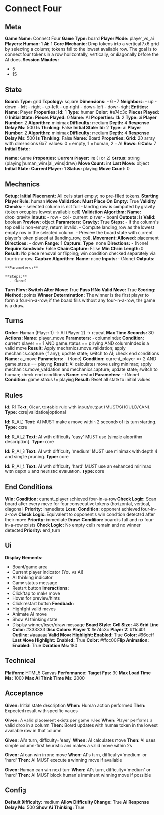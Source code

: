 # Connect Four

## Meta

**Game Name:** Connect Four
**Game Type:** board
**Player Mode:** player_vs_ai
**Players:**
  **Human:** 1
  **Ai:** 1
**Core Mechanic:** Drop tokens into a vertical 7x6 grid by selecting a column; tokens fall to the lowest available row. The goal is to connect four tokens in a row horizontally, vertically, or diagonally before the AI does.
**Session Minutes:**
  - 5
  - 15

## State

**Board:**
  **Type:** grid
  **Topology:** square
  **Dimensions:**
    - 6
    - 7
  **Neighbors:**
    - up
    - down
    - left
    - right
    - up-left
    - up-right
    - down-left
    - down-right
**Entities:**
  **Name:** Player
  **Properties:**
    **Id:** 1
    **Type:** human
    **Color:** #e74c3c
    **Pieces Played:** 0
  **Initial State:**
    **Pieces Played:** 0
  **Name:** AI
  **Properties:**
    **Id:** 2
    **Type:** ai
    **Player Number:** 2
    **Algorithm:** minimax
    **Difficulty:** medium
    **Depth:** 4
    **Response Delay Ms:** 500
    **Is Thinking:** False
  **Initial State:**
    **Id:** 2
    **Type:** ai
    **Player Number:** 2
    **Algorithm:** minimax
    **Difficulty:** medium
    **Depth:** 4
    **Response Delay Ms:** 500
    **Is Thinking:** False
  **Name:** Board
  **Properties:**
    **Grid:** 2D array with dimensions 6x7; values: 0 = empty, 1 = human, 2 = AI
    **Rows:** 6
    **Cols:** 7
  **Initial State:**

  **Name:** Game
  **Properties:**
    **Current Player:** int (1 or 2)
    **Status:** string (playing|human_wins|ai_wins|draw)
    **Move Count:** int
    **Last Move:** object
  **Initial State:**
    **Current Player:** 1
    **Status:** playing
    **Move Count:** 0

## Mechanics

**Setup:**
  **Initial Placement:** All cells start empty; no pre-filled tokens.
  **Starting Player Rule:** human
**Move Validation:**
  **Must Place On Empty:** True
  **Validity Checks:**
    - selected column is not full
    - landing row is computed by gravity (token occupies lowest available cell)
  **Validation Algorithm:**
    **Name:** drop_gravity
    **Inputs:**
      - row
      - col
      - current_player
      - board
    **Outputs:**
      **Is Valid:** boolean
      **Preview:** object
    **Parameters:**
      **Gravity:** True
    **Steps:**
      - If the column's top cell is non-empty, return invalid.
      - Compute landing_row as the lowest empty row in the selected column.
      - Preview the board state with current player's token placed at (landing_row, col).
**Movement:**
  **Allowed:** placement
  **Directions:**
    - down
  **Range:** 1
**Capture:**
  **Type:** none
  **Directions:**
    - (None)
  **Require Sandwich:** False
  **Chain Capture:** False
  **Min Chain Length:** 0
  **Result:** No piece removal or flipping; win condition checked separately via four-in-a-row.
  **Capture Algorithm:**
    **Name:** none
    **Inputs:**
      - (None)
    **Outputs:**

    **Parameters:**

    **Steps:**
      - (None)
**Turn Flow:**
  **Switch After Move:** True
  **Pass If No Valid Move:** True
**Scoring:**
  **Method:** points
  **Winner Determination:** The winner is the first player to form a four-in-a-row; if the board fills without any four-in-a-row, the game is a draw.

## Turns

**Order:** Human (Player 1) → AI (Player 2) → repeat
**Max Time Seconds:** 30
**Actions:**
  **Name:** player_move
  **Parameters:**
    - columnIndex
  **Condition:** current_player == 1 AND game.status == playing AND columnIndex is a valid move
  **Result:** Apply mechanics.move_validation; apply mechanics.capture (if any); update state; switch to AI; check end conditions
  **Name:** ai_move
  **Parameters:**
    - (None)
  **Condition:** current_player == 2 AND game.status == playing
  **Result:** AI calculates move using minimax; apply mechanics.move_validation and mechanics.capture; update state; switch to human; check end conditions
  **Name:** restart
  **Parameters:**
    - (None)
  **Condition:** game.status != playing
  **Result:** Reset all state to initial values

## Rules


**Id:** R1
**Text:** Clear, testable rule with input/output (MUST/SHOULD/CAN).
**Type:** core|validation|optional


**Id:** R_AI_1
**Text:** AI MUST make a move within 2 seconds of its turn starting.
**Type:** core


**Id:** R_AI_2
**Text:** AI with difficulty 'easy' MUST use [simple algorithm description].
**Type:** core


**Id:** R_AI_3
**Text:** AI with difficulty 'medium' MUST use minimax with depth 4 and simple pruning.
**Type:** core


**Id:** R_AI_4
**Text:** AI with difficulty 'hard' MUST use an enhanced minimax with depth 6 and heuristic evaluation.
**Type:** core


## End Conditions

**Win:**
  **Condition:** current_player achieved four-in-a-row
  **Check Logic:** Scan board after every move for four consecutive tokens (horizontal, vertical, diagonal)
  **Priority:** immediate
**Lose:**
  **Condition:** opponent achieved four-in-a-row
  **Check Logic:** Equivalent to opponent's win condition detected after their move
  **Priority:** immediate
**Draw:**
  **Condition:** board is full and no four-in-a-row exists
  **Check Logic:** No empty cells remain and no winner detected
  **Priority:** end_turn

## Ui

**Display Elements:**
  - Board/game area
  - Current player indicator (You vs AI)
  - AI thinking indicator
  - Game status message
  - Restart button
**Interactions:**
  - Click/tap to make move
  - Hover for preview/hints
  - Click restart button
**Feedback:**
  - Highlight valid moves
  - Animate AI move
  - Show AI thinking state
  - Display winner/loser/draw message
**Board Style:**
  **Cell Size:** 48
  **Grid Line Color:** #333333
  **Disc Colors:**
    **Player 1:** #e74c3c
    **Player 2:** #f1c40f
    **Outline:** #aaaaaa
  **Valid Move Highlight:**
    **Enabled:** True
    **Color:** #66ccff
  **Last Move Highlight:**
    **Enabled:** True
    **Color:** #ffcc00
  **Flip Animation:**
    **Enabled:** True
    **Duration Ms:** 180

## Technical

**Platform:** HTML5 Canvas
**Performance:**
  **Target Fps:** 30
  **Max Load Time Ms:** 1000
  **Max Ai Think Time Ms:** 2000

## Acceptance


**Given:** Initial state description
**When:** Human action performed
**Then:** Expected result with specific values


**Given:** A valid placement exists per game rules
**When:** Player performs a valid drop in a column
**Then:** Board updates with human token in the lowest available row in that column


**Given:** AI's turn, difficulty='easy'
**When:** AI calculates move
**Then:** AI uses simple column-first heuristic and makes a valid move within 2s


**Given:** AI can win in one move
**When:** AI's turn, difficulty='medium' or 'hard'
**Then:** AI MUST execute a winning move if available


**Given:** Human can win next turn
**When:** AI's turn, difficulty='medium' or 'hard'
**Then:** AI MUST block human's imminent winning move if possible


## Config

**Default Difficulty:** medium
**Allow Difficulty Change:** True
**Ai Response Delay Ms:** 500
**Show Ai Thinking:** True